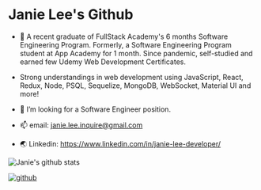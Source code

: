 # Janie Lee's Github
* 👋 A recent graduate of FullStack Academy's 6 months Software Engineering Program. Formerly, a Software Engineering Program student at App Academy for 1 month. Since pandemic, self-studied and earned few Udemy Web Development Certificates.

* Strong understandings in web development using JavaScript, React, Redux, Node, PSQL, Sequelize, MongoDB, WebSocket, Material UI and more!

* 💼 I’m looking for a Software Engineer position.

* 📫 email: janie.lee.inquire@gmail.com
* 🌏 Linkedin: https://www.linkedin.com/in/janie-lee-developer/




![Janie's github stats](https://github-readme-stats.vercel.app/api?username=janie-lee-developer)



[![github](https://cloud.githubusercontent.com/assets/17016297/18839843/0e06a67a-83d2-11e6-993a-b35a182500e0.png)][1]
<!-- [![facebook](https://cloud.githubusercontent.com/assets/17016297/18839836/0a06deb4-83d2-11e6-8078-1d0974af0f63.png)][2] -->

[1]: https://github.com/janie-lee-developer
<!-- [2]: https://www.linkedin.com/in/janie-lee-37a4811b9/ -->


